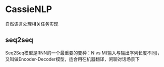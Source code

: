 # CassieNLP
自然语言处理相关任务实现

## seq2seq
Seq2Seq模型是RNN的一个最重要的变种：N vs M(输入与输出序列长度不同)，又叫做Encoder-Decoder模型，适合用在机器翻译，闲聊对话场景下
### 